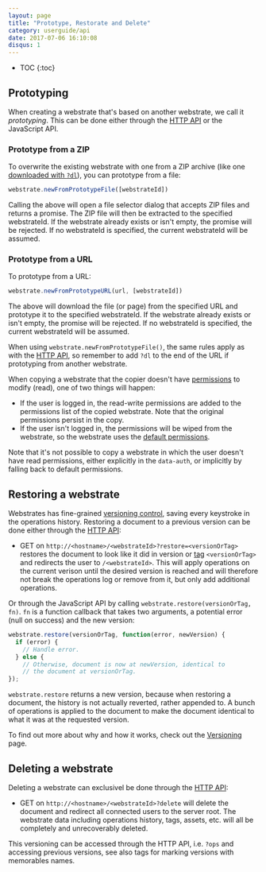 ```yaml
---
layout: page
title: "Prototype, Restorate and Delete"
category: userguide/api
date: 2017-07-06 16:10:08
disqus: 1
---
```


* TOC
{:toc}

## Prototyping

When creating a webstrate that's based on another webstrate, we call it _prototyping_. This can be done either through the [HTTP API](http://localhost:4000/userguide/http-api.html#creation-of-webstrates) or the JavaScript API.

### Prototype from a ZIP

To overwrite the existing webstrate with one from a ZIP archive (like one
[downloaded with `?dl`](http://localhost:4000/userguide/http-api.html#accessing-the-history-of-a-webstrate)),
you can prototype from a file:

```javascript
webstrate.newFromPrototypeFile([webstrateId])
```

Calling the above will open a file selector dialog that accepts ZIP files and returns a promise. The ZIP file
will then be extracted to the specified webstrateId. If the webstrate already exists or isn't empty, the promise will be rejected. If no webstrateId is specified, the current webstrateId will be assumed.

### Prototype from a URL

To prototype from a URL:

```javascript
webstrate.newFromPrototypeURL(url, [webstrateId])
```

The above will download the file (or page) from the specified URL and prototype it to the specified webstrateId. If the
webstrate already exists or isn't empty, the promise will be rejected. If no webstrateId is specified, the current
webstrateId will be assumed.

When using `webstrate.newFromPrototypeFile()`, the same rules apply as with the
[HTTP API](http://localhost:4000/userguide/http-api.html#creation-of-webstrates), so remember to add `?dl` to the
end of the URL if prototyping from another webstrate.

<div class="info box">
	When copying a webstrate that the copier doesn't have
	<a href="/userguide/permissions">permissions</a> to modify (read), one of two things will happen:
	<ul>
		<li>If the user is logged in, the read-write permissions are added to the permissions list
		of the copied webstrate. Note that the original permissions persist in the copy.</li>
		<li>If the user isn't logged in, the permissions will be wiped from the webstrate, so the
		webstrate uses the <a href="/userguide/permissions#defaults">default permissions</a>.</li>
	</ul>
	Note that it's not possible to copy a webstrate in which the user doesn't have read permissions,
	either explicitly in the <code>data-auth</code>, or implicitly by falling back to default
	permissions.
</div>

## Restoring a webstrate

Webstrates has fine-grained [versioning control](/userguide/versioning.html), saving every keystroke
in the operations history. Restoring a document to a previous version can be done either through the
[HTTP API](/userguide/http-api.html#restoring-a-webstrate):

* GET on `http://<hostname>/<webstrateId>?restore=<versionOrTag>` restores the document to look like
it did in version or [tag](/userguide/api/tagging.html) `<versionOrTag>` and redirects the user to
`/<webstrateId>`. This will apply operations on the current verison until the desired version is
reached and will therefore not break the operations log or remove from it, but only add additional
operations.

Or through the JavaScript API by calling `webstrate.restore(versionOrTag, fn)`. `fn` is
a function callback that takes two arguments, a potential error (null on success) and the new
version:

```javascript
webstrate.restore(versionOrTag, function(error, newVersion) {
  if (error) {
    // Handle error.
  } else {
    // Otherwise, document is now at newVersion, identical to
    // the document at versionOrTag.
});
```

`webstrate.restore` returns a new version, because when restoring a document, the history is not
actually reverted, rather appended to. A bunch of operations is applied to the document to make the
document identical to what it was at the requested version.

To find out more about why and how it works, check out the
[Versioning](/userguide/versioning.html#restoring-a-document) page.

## Deleting a webstrate

Deleting a webstrate can exclusivel be done through the [HTTP API](http://localhost:4000/userguide/http-api.html#deleting-a-webstrate):

* GET on `http://<hostname>/<webstrateId>?delete` will delete the document and redirect all
connected users to the server root. The webstrate data including operations history, tags, assets,
etc. will all be completely and unrecoverably deleted.

 This versioning can be accessed through
the HTTP API, i.e. `?ops` and
accessing previous versions, see also tags for marking versions with memorables names.